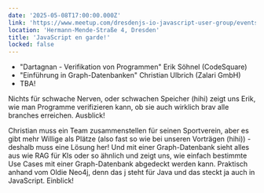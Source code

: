 ```yaml
---
date: '2025-05-08T17:00:00.000Z'
link: 'https://www.meetup.com/dresdenjs-io-javascript-user-group/events/307210226'
location: 'Hermann-Mende-Straße 4, Dresden'
title: 'JavaScript en garde!'
locked: false
---
```

* "Dartagnan - Verifikation von Programmen" Erik Söhnel (CodeSquare)
* "Einführung in Graph-Datenbanken" Christian Ulbrich (Zalari GmbH)
* TBA!

Nichts für schwache Nerven, oder schwachen Speicher (hihi) zeigt uns Erik, wie man Programme verifizieren kann, ob sie auch wirklich brav alle branches erreichen. Ausblick!

Christian muss ein Team zusammenstellen für seinen Sportverein, aber es gibt mehr Willige als Plätze (also fast so wie bei unseren Vorträgen (hihi)) - deshalb muss eine Lösung her! Und mit einer Graph-Datenbank sieht alles aus wie RAG für KIs oder so ähnlich und zeigt uns, wie einfach bestimmte Use Cases mit einer Graph-Datenbank abgedeckt werden kann. Praktisch anhand vom Oldie Neo4j, denn das j steht für Java und das steckt ja auch in JavaScript. Einblick!
